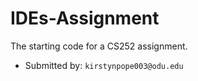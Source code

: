 # IDEs-Assignment

The starting code for a CS252 assignment.

* Submitted by: `kirstynpope003@odu.edu`

